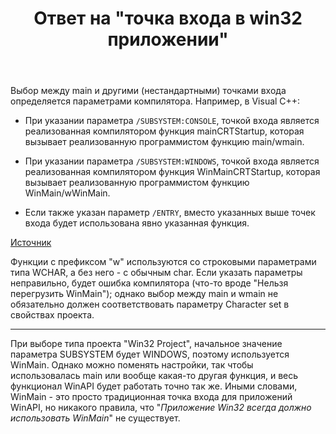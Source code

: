 ﻿---
title: "Ответ на \"точка входа в win32 приложении\""
se.owner.user_id: 240512
se.owner.display_name: "MSDN.WhiteKnight"
se.owner.link: "https://ru.stackoverflow.com/users/240512/msdn-whiteknight"
se.answer_id: 868448
se.question_id: 867472
se.post_type: answer
se.is_accepted: False
---
<p>Выбор между main и другими (нестандартными) точками входа определяется параметрами компилятора. Например, в Visual C++:</p>

<ul>
<li><p>При указании параметра <code>/SUBSYSTEM:CONSOLE</code>, точкой входа является реализованная компилятором функция mainCRTStartup, которая вызывает реализованную программистом функцию main/wmain.</p></li>
<li><p>При указании параметра <code>/SUBSYSTEM:WINDOWS</code>, точкой входа является реализованная компилятором функция WinMainCRTStartup, которая вызывает реализованную программистом функцию WinMain/wWinMain.</p></li>
<li><p>Если также указан параметр <code>/ENTRY</code>, вместо указанных выше точек входа будет использована явно указанная функция.</p></li>
</ul>

<p><a href="https://docs.microsoft.com/en-us/cpp/build/reference/entry-entry-point-symbol" rel="nofollow noreferrer">Источник</a></p>

<p>Функции с префиксом "w" используются со строковыми параметрами типа WCHAR, а без него - с обычным char. Если указать параметры неправильно, будет ошибка компилятора (что-то вроде "Нельзя перегрузить WinMain"); однако выбор между main и wmain не обязательно должен соответствовать параметру Character set в свойствах проекта. </p>

<hr>

<p>При выборе типа проекта "Win32 Project", начальное значение параметра SUBSYSTEM будет WINDOWS, поэтому используется WinMain. Однако можно поменять настройки, так чтобы использовалась main или вообще какая-то другая функция, и весь функционал WinAPI будет работать точно так же. Иными словами, WinMain - это просто традиционная точка входа для приложений WinAPI, но никакого правила, что "<em>Приложение Win32 всегда должно использовать WinMain</em>" не существует.</p>
